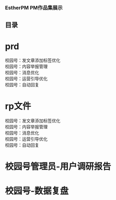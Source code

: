 ### EstherPM PM作品集展示
## 目录
# prd  
校园号：发文章添加标签优化  
校园号：内容举报管理  
校园号：消息优化  
校园号：运营引导优化  
校园号：自动回复  
# rp文件  
校园号：发文章添加标签优化  
校园号：内容举报管理  
校园号：消息优化  
校园号：运营引导优化  
校园号：自动回复  
# 校园号管理员-用户调研报告  
# 校园号-数据复盘
